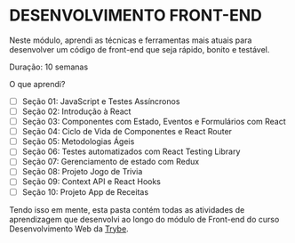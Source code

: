# DESENVOLVIMENTO FRONT-END

Neste módulo, aprendi as técnicas e ferramentas mais atuais para desenvolver um código de front-end que seja rápido, bonito e testável.

Duração: 10 semanas

O que aprendi?
- [ ] Seção 01: JavaScript e Testes Assíncronos
- [ ] Seção 02: Introdução à React
- [ ] Seção 03: Componentes com Estado, Eventos e Formulários com React
- [ ] Seção 04: Ciclo de Vida de Componentes e React Router
- [ ] Seção 05: Metodologias Ágeis
- [ ] Seção 06: Testes automatizados com React Testing Library
- [ ] Seção 07: Gerenciamento de estado com Redux
- [ ] Seção 08: Projeto Jogo de Trivia
- [ ] Seção 09: Context API e React Hooks
- [ ] Seção 10: Projeto App de Receitas

Tendo isso em mente, esta pasta contém todas as atividades de aprendizagem que desenvolvi ao longo do módulo de Front-end do curso Desenvolvimento Web da [Trybe](https://www.betrybe.com/).
